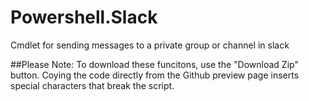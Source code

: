 # Powershell.Slack
Cmdlet for sending messages to a private group or channel in slack

##Please Note:
To download these funcitons, use the "Download Zip" button. Coying the code directly from the Github preview page inserts special characters that break the script. 
